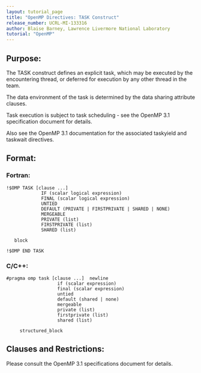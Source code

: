 ```yaml
---
layout: tutorial_page
title: "OpenMP Directives: TASK Construct"
release_number: UCRL-MI-133316
author: Blaise Barney, Lawrence Livermore National Laboratory
tutorial: "OpenMP"
---
```


## Purpose:

The TASK construct defines an explicit task, which may be executed by the encountering thread, or deferred for execution by any other thread in the team.

The data environment of the task is determined by the data sharing attribute clauses.

Task execution is subject to task scheduling - see the OpenMP 3.1 specification document for details.

Also see the OpenMP 3.1 documentation for the associated taskyield and taskwait directives.

## Format:

### Fortran:

```
!$OMP TASK [clause ...] 
             IF (scalar logical expression) 
             FINAL (scalar logical expression) 
             UNTIED
             DEFAULT (PRIVATE | FIRSTPRIVATE | SHARED | NONE)
             MERGEABLE
             PRIVATE (list) 
             FIRSTPRIVATE (list) 
             SHARED (list) 

   block

!$OMP END TASK
```

### C/C++:

```
#pragma omp task [clause ...]  newline 
                   if (scalar expression) 
                   final (scalar expression) 
                   untied
                   default (shared | none)
                   mergeable
                   private (list) 
                   firstprivate (list) 
                   shared (list) 

     structured_block
```

## Clauses and Restrictions:

Please consult the OpenMP 3.1 specifications document for details.